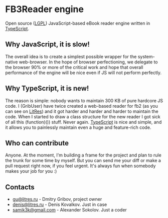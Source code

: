 FB3Reader engine
=========

Open source ([LGPL](http://en.wikipedia.org/wiki/GNU_Lesser_General_Public_License)) JavaScript-based eBook reader engine written in [TypeScript](http://www.typescriptlang.org/).

Why JavaScript, it is slow!
---------
The overall idea is to create a simplest possible wrapper for the system-native web-browser. In the
hope of browser perfectioning, we delegate to the browser 90% or more of the critical work and hope that overall
performance of the engine will be nice even if JS will not perform perfectly.


Why TypeScript, it is new!
---------
The reason is simple: nobody wants to maintain 300 KB of pure hardcore JS code. I (GribUser) have twice created a web-based
reader for fb2 (as you can see on [LitRes](http://www.litres.ru/)) and it got harder and harder and harder
to maintain the code. When I started to draw a class structure for the new reader I got sick of all this (function)()) stuff. Never again.
[TypeScript](https://typescriptlang.org/) is nice and simple, and it allows you to painlessly maintain
even a huge and feature-rich code.


Who can contribute
---------
Anyone. At the moment, I'm building a frame for the project and plan to rule the trunk for some time by myself. But you can
send me your diff or make a pull request right now, if you feel urgent. It's always fun when somebody
makes your job for you :)


Contacts
---------
* gu@litres.ru - Dmitry Gribov, project owner
* denis@litres.ru - Denis Kovalkov. Just in case
* samik3k@gmail.com - Alexander Sokolov. Just a coder
